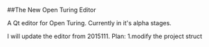 ##The New Open Turing Editor

A Qt editor for Open Turing. Currently in it's alpha stages.

I will update the editor from 2015111.
Plan:
	1.modify the project struct
 
